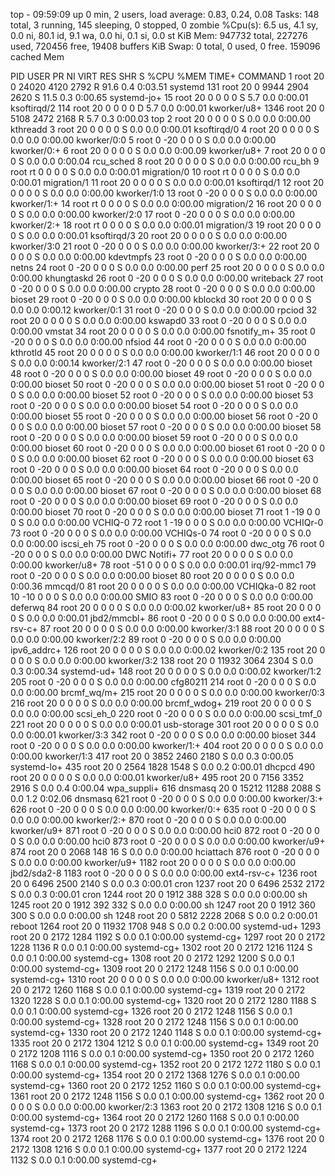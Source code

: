 top - 09:59:09 up 0 min,  2 users,  load average: 0.83, 0.24, 0.08
Tasks: 148 total,   3 running, 145 sleeping,   0 stopped,   0 zombie
%Cpu(s):  6.5 us,  4.1 sy,  0.0 ni, 80.1 id,  9.1 wa,  0.0 hi,  0.1 si,  0.0 st
KiB Mem:    947732 total,   227276 used,   720456 free,    19408 buffers
KiB Swap:        0 total,        0 used,        0 free.   159096 cached Mem

  PID USER      PR  NI    VIRT    RES    SHR S  %CPU %MEM     TIME+ COMMAND
    1 root      20   0   24020   4120   2792 R  91.6  0.4   0:03.51 systemd
  131 root      20   0    9944   2904   2620 S  11.5  0.3   0:00.65 systemd-jo+
   15 root      20   0       0      0      0 S   5.7  0.0   0:00.01 ksoftirqd/2
  114 root      20   0       0      0      0 D   5.7  0.0   0:00.01 kworker/u8+
 1346 root      20   0    5108   2472   2168 R   5.7  0.3   0:00.03 top
    2 root      20   0       0      0      0 S   0.0  0.0   0:00.00 kthreadd
    3 root      20   0       0      0      0 S   0.0  0.0   0:00.01 ksoftirqd/0
    4 root      20   0       0      0      0 S   0.0  0.0   0:00.00 kworker/0:0
    5 root       0 -20       0      0      0 S   0.0  0.0   0:00.00 kworker/0:+
    6 root      20   0       0      0      0 S   0.0  0.0   0:00.09 kworker/u8+
    7 root      20   0       0      0      0 S   0.0  0.0   0:00.04 rcu_sched
    8 root      20   0       0      0      0 S   0.0  0.0   0:00.00 rcu_bh
    9 root      rt   0       0      0      0 S   0.0  0.0   0:00.01 migration/0
   10 root      rt   0       0      0      0 S   0.0  0.0   0:00.01 migration/1
   11 root      20   0       0      0      0 S   0.0  0.0   0:00.01 ksoftirqd/1
   12 root      20   0       0      0      0 S   0.0  0.0   0:00.00 kworker/1:0
   13 root       0 -20       0      0      0 S   0.0  0.0   0:00.00 kworker/1:+
   14 root      rt   0       0      0      0 S   0.0  0.0   0:00.00 migration/2
   16 root      20   0       0      0      0 S   0.0  0.0   0:00.00 kworker/2:0
   17 root       0 -20       0      0      0 S   0.0  0.0   0:00.00 kworker/2:+
   18 root      rt   0       0      0      0 S   0.0  0.0   0:00.01 migration/3
   19 root      20   0       0      0      0 S   0.0  0.0   0:00.01 ksoftirqd/3
   20 root      20   0       0      0      0 S   0.0  0.0   0:00.00 kworker/3:0
   21 root       0 -20       0      0      0 S   0.0  0.0   0:00.00 kworker/3:+
   22 root      20   0       0      0      0 S   0.0  0.0   0:00.00 kdevtmpfs
   23 root       0 -20       0      0      0 S   0.0  0.0   0:00.00 netns
   24 root       0 -20       0      0      0 S   0.0  0.0   0:00.00 perf
   25 root      20   0       0      0      0 S   0.0  0.0   0:00.00 khungtaskd
   26 root       0 -20       0      0      0 S   0.0  0.0   0:00.00 writeback
   27 root       0 -20       0      0      0 S   0.0  0.0   0:00.00 crypto
   28 root       0 -20       0      0      0 S   0.0  0.0   0:00.00 bioset
   29 root       0 -20       0      0      0 S   0.0  0.0   0:00.00 kblockd
   30 root      20   0       0      0      0 S   0.0  0.0   0:00.12 kworker/0:1
   31 root       0 -20       0      0      0 S   0.0  0.0   0:00.00 rpciod
   32 root      20   0       0      0      0 S   0.0  0.0   0:00.00 kswapd0
   33 root       0 -20       0      0      0 S   0.0  0.0   0:00.00 vmstat
   34 root      20   0       0      0      0 S   0.0  0.0   0:00.00 fsnotify_m+
   35 root       0 -20       0      0      0 S   0.0  0.0   0:00.00 nfsiod
   44 root       0 -20       0      0      0 S   0.0  0.0   0:00.00 kthrotld
   45 root      20   0       0      0      0 S   0.0  0.0   0:00.00 kworker/1:1
   46 root      20   0       0      0      0 S   0.0  0.0   0:00.14 kworker/2:1
   47 root       0 -20       0      0      0 S   0.0  0.0   0:00.00 bioset
   48 root       0 -20       0      0      0 S   0.0  0.0   0:00.00 bioset
   49 root       0 -20       0      0      0 S   0.0  0.0   0:00.00 bioset
   50 root       0 -20       0      0      0 S   0.0  0.0   0:00.00 bioset
   51 root       0 -20       0      0      0 S   0.0  0.0   0:00.00 bioset
   52 root       0 -20       0      0      0 S   0.0  0.0   0:00.00 bioset
   53 root       0 -20       0      0      0 S   0.0  0.0   0:00.00 bioset
   54 root       0 -20       0      0      0 S   0.0  0.0   0:00.00 bioset
   55 root       0 -20       0      0      0 S   0.0  0.0   0:00.00 bioset
   56 root       0 -20       0      0      0 S   0.0  0.0   0:00.00 bioset
   57 root       0 -20       0      0      0 S   0.0  0.0   0:00.00 bioset
   58 root       0 -20       0      0      0 S   0.0  0.0   0:00.00 bioset
   59 root       0 -20       0      0      0 S   0.0  0.0   0:00.00 bioset
   60 root       0 -20       0      0      0 S   0.0  0.0   0:00.00 bioset
   61 root       0 -20       0      0      0 S   0.0  0.0   0:00.00 bioset
   62 root       0 -20       0      0      0 S   0.0  0.0   0:00.00 bioset
   63 root       0 -20       0      0      0 S   0.0  0.0   0:00.00 bioset
   64 root       0 -20       0      0      0 S   0.0  0.0   0:00.00 bioset
   65 root       0 -20       0      0      0 S   0.0  0.0   0:00.00 bioset
   66 root       0 -20       0      0      0 S   0.0  0.0   0:00.00 bioset
   67 root       0 -20       0      0      0 S   0.0  0.0   0:00.00 bioset
   68 root       0 -20       0      0      0 S   0.0  0.0   0:00.00 bioset
   69 root       0 -20       0      0      0 S   0.0  0.0   0:00.00 bioset
   70 root       0 -20       0      0      0 S   0.0  0.0   0:00.00 bioset
   71 root       1 -19       0      0      0 S   0.0  0.0   0:00.00 VCHIQ-0
   72 root       1 -19       0      0      0 S   0.0  0.0   0:00.00 VCHIQr-0
   73 root       0 -20       0      0      0 S   0.0  0.0   0:00.00 VCHIQs-0
   74 root       0 -20       0      0      0 S   0.0  0.0   0:00.00 iscsi_eh
   75 root       0 -20       0      0      0 S   0.0  0.0   0:00.00 dwc_otg
   76 root       0 -20       0      0      0 S   0.0  0.0   0:00.00 DWC Notifi+
   77 root      20   0       0      0      0 S   0.0  0.0   0:00.00 kworker/u8+
   78 root     -51   0       0      0      0 S   0.0  0.0   0:00.01 irq/92-mmc1
   79 root       0 -20       0      0      0 S   0.0  0.0   0:00.00 bioset
   80 root      20   0       0      0      0 S   0.0  0.0   0:00.36 mmcqd/0
   81 root      20   0       0      0      0 S   0.0  0.0   0:00.00 VCHIQka-0
   82 root      10 -10       0      0      0 S   0.0  0.0   0:00.00 SMIO
   83 root       0 -20       0      0      0 S   0.0  0.0   0:00.00 deferwq
   84 root      20   0       0      0      0 S   0.0  0.0   0:00.02 kworker/u8+
   85 root      20   0       0      0      0 S   0.0  0.0   0:00.01 jbd2/mmcbl+
   86 root       0 -20       0      0      0 S   0.0  0.0   0:00.00 ext4-rsv-c+
   87 root      20   0       0      0      0 S   0.0  0.0   0:00.00 kworker/3:1
   88 root      20   0       0      0      0 S   0.0  0.0   0:00.00 kworker/2:2
   89 root       0 -20       0      0      0 S   0.0  0.0   0:00.00 ipv6_addrc+
  126 root      20   0       0      0      0 S   0.0  0.0   0:00.02 kworker/0:2
  135 root      20   0       0      0      0 S   0.0  0.0   0:00.00 kworker/3:2
  138 root      20   0   11932   3064   2304 S   0.0  0.3   0:00.34 systemd-ud+
  148 root      20   0       0      0      0 S   0.0  0.0   0:00.02 kworker/1:2
  205 root       0 -20       0      0      0 S   0.0  0.0   0:00.00 cfg80211
  214 root       0 -20       0      0      0 S   0.0  0.0   0:00.00 brcmf_wq/m+
  215 root      20   0       0      0      0 S   0.0  0.0   0:00.00 kworker/0:3
  216 root      20   0       0      0      0 S   0.0  0.0   0:00.00 brcmf_wdog+
  219 root      20   0       0      0      0 S   0.0  0.0   0:00.00 scsi_eh_0
  220 root       0 -20       0      0      0 S   0.0  0.0   0:00.00 scsi_tmf_0
  221 root      20   0       0      0      0 S   0.0  0.0   0:00.01 usb-storage
  301 root      20   0       0      0      0 S   0.0  0.0   0:00.01 kworker/3:3
  342 root       0 -20       0      0      0 S   0.0  0.0   0:00.00 bioset
  344 root       0 -20       0      0      0 S   0.0  0.0   0:00.00 kworker/1:+
  404 root      20   0       0      0      0 S   0.0  0.0   0:00.00 kworker/1:3
  417 root      20   0    3852   2460   2180 S   0.0  0.3   0:00.05 systemd-lo+
  435 root      20   0    2564   1828   1548 S   0.0  0.2   0:00.01 dhcpcd
  490 root      20   0       0      0      0 S   0.0  0.0   0:00.01 kworker/u8+
  495 root      20   0    7156   3352   2916 S   0.0  0.4   0:00.04 wpa_suppli+
  616 dnsmasq   20   0   15212  11288   2088 S   0.0  1.2   0:02.06 dnsmasq
  621 root       0 -20       0      0      0 S   0.0  0.0   0:00.00 kworker/3:+
  626 root       0 -20       0      0      0 S   0.0  0.0   0:00.00 kworker/0:+
  635 root       0 -20       0      0      0 S   0.0  0.0   0:00.00 kworker/2:+
  870 root       0 -20       0      0      0 S   0.0  0.0   0:00.00 kworker/u9+
  871 root       0 -20       0      0      0 S   0.0  0.0   0:00.00 hci0
  872 root       0 -20       0      0      0 S   0.0  0.0   0:00.00 hci0
  873 root       0 -20       0      0      0 S   0.0  0.0   0:00.00 kworker/u9+
  874 root      20   0    2068    148     16 S   0.0  0.0   0:00.00 hciattach
  876 root       0 -20       0      0      0 S   0.0  0.0   0:00.00 kworker/u9+
 1182 root      20   0       0      0      0 S   0.0  0.0   0:00.00 jbd2/sda2-8
 1183 root       0 -20       0      0      0 S   0.0  0.0   0:00.00 ext4-rsv-c+
 1236 root      20   0    6496   2500   2140 S   0.0  0.3   0:00.01 cron
 1237 root      20   0    6496   2532   2172 S   0.0  0.3   0:00.01 cron
 1244 root      20   0    1912    388    328 S   0.0  0.0   0:00.00 sh
 1245 root      20   0    1912    392    332 S   0.0  0.0   0:00.00 sh
 1247 root      20   0    1912    360    300 S   0.0  0.0   0:00.00 sh
 1248 root      20   0    5812   2228   2068 S   0.0  0.2   0:00.01 reboot
 1264 root      20   0   11932   1708    948 S   0.0  0.2   0:00.00 systemd-ud+
 1293 root      20   0    2172   1284   1192 S   0.0  0.1   0:00.00 systemd-cg+
 1297 root      20   0    2172   1228   1136 R   0.0  0.1   0:00.00 systemd-cg+
 1302 root      20   0    2172   1216   1124 S   0.0  0.1   0:00.00 systemd-cg+
 1308 root      20   0    2172   1292   1200 S   0.0  0.1   0:00.00 systemd-cg+
 1309 root      20   0    2172   1248   1156 S   0.0  0.1   0:00.00 systemd-cg+
 1310 root      20   0       0      0      0 S   0.0  0.0   0:00.00 kworker/u8+
 1312 root      20   0    2172   1260   1168 S   0.0  0.1   0:00.00 systemd-cg+
 1319 root      20   0    2172   1320   1228 S   0.0  0.1   0:00.00 systemd-cg+
 1320 root      20   0    2172   1280   1188 S   0.0  0.1   0:00.00 systemd-cg+
 1326 root      20   0    2172   1248   1156 S   0.0  0.1   0:00.00 systemd-cg+
 1328 root      20   0    2172   1248   1156 S   0.0  0.1   0:00.00 systemd-cg+
 1330 root      20   0    2172   1240   1148 S   0.0  0.1   0:00.00 systemd-cg+
 1335 root      20   0    2172   1304   1212 S   0.0  0.1   0:00.00 systemd-cg+
 1349 root      20   0    2172   1208   1116 S   0.0  0.1   0:00.00 systemd-cg+
 1350 root      20   0    2172   1260   1168 S   0.0  0.1   0:00.00 systemd-cg+
 1352 root      20   0    2172   1272   1180 S   0.0  0.1   0:00.00 systemd-cg+
 1354 root      20   0    2172   1368   1276 S   0.0  0.1   0:00.00 systemd-cg+
 1360 root      20   0    2172   1252   1160 S   0.0  0.1   0:00.00 systemd-cg+
 1361 root      20   0    2172   1248   1156 S   0.0  0.1   0:00.00 systemd-cg+
 1362 root      20   0       0      0      0 S   0.0  0.0   0:00.00 kworker/2:3
 1363 root      20   0    2172   1308   1216 S   0.0  0.1   0:00.00 systemd-cg+
 1364 root      20   0    2172   1260   1168 S   0.0  0.1   0:00.00 systemd-cg+
 1373 root      20   0    2172   1288   1196 S   0.0  0.1   0:00.00 systemd-cg+
 1374 root      20   0    2172   1268   1176 S   0.0  0.1   0:00.00 systemd-cg+
 1376 root      20   0    2172   1308   1216 S   0.0  0.1   0:00.00 systemd-cg+
 1377 root      20   0    2172   1224   1132 S   0.0  0.1   0:00.00 systemd-cg+
